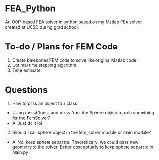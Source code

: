 # FEA_Python

An OOP-based FEA solver in python based on my Matlab FEA solver created at UCSD during grad school.

# To-do / Plans for FEM Code

1. Create barebones FEM code to solve like original Matlab code.
2. Optimal time stepping algorithm.
3. Time estimate.
  
# Questions

1. How to pass an object to a class
  - Using the stiffness and mass from the Sphere object to calc something
        for the FemSolver?
  - A: Just do it lol
2. Should I call sphere object in the fem_solver module or main module?
  - A: No, keep sphere separate. Theoretically, we could pass new geometry to the
     solver. Better conceptually to keep sphere separate in main.py
